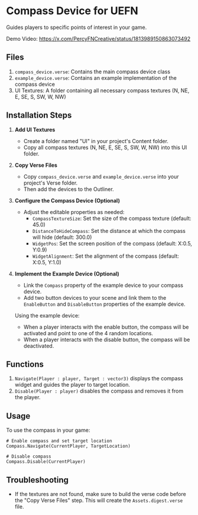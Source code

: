 # Compass Device for UEFN

Guides players to specific points of interest in your game.

Demo Video: https://x.com/PercyFNCreative/status/1813989150863073492

## Files

1. `compass_device.verse`: Contains the main compass device class
2. `example_device.verse`: Contains an example implementation of the compass device
3. UI Textures: A folder containing all necessary compass textures (N, NE, E, SE, S, SW, W, NW)

## Installation Steps

1. **Add UI Textures**

   - Create a folder named "UI" in your project's Content folder.
   - Copy all compass textures (N, NE, E, SE, S, SW, W, NW) into this UI folder.

2. **Copy Verse Files**

   - Copy `compass_device.verse` and `example_device.verse` into your project's Verse folder.
   - Then add the devices to the Outliner.

3. **Configure the Compass Device (Optional)**

   - Adjust the editable properties as needed:
     - `CompassTextureSize`: Set the size of the compass texture (default: 45.0)
     - `DistanceToHideCompass`: Set the distance at which the compass will hide (default: 300.0)
     - `WidgetPos`: Set the screen position of the compass (default: X:0.5, Y:0.9)
     - `WidgetAlignment`: Set the alignment of the compass (default: X:0.5, Y:1.0)

4. **Implement the Example Device (Optional)**

   - Link the `Compass` property of the example device to your compass device.
   - Add two button devices to your scene and link them to the `EnableButton` and `DisableButton` properties of the example device.

   Using the example device:

   - When a player interacts with the enable button, the compass will be activated and point to one of the 4 random locations.
   - When a player interacts with the disable button, the compass will be deactivated.

## Functions

1. `Navigate(Player : player, Target : vector3)` displays the compass widget and guides the player to target location.
2. `Disable(Player : player)` disables the compass and removes it from the player.

## Usage

To use the compass in your game:

```
# Enable compass and set target location
Compass.Navigate(CurrentPlayer, TargetLocation)

# Disable compass
Compass.Disable(CurrentPlayer)
```

## Troubleshooting

- If the textures are not found, make sure to build the verse code before the "Copy Verse Files" step. This will create the `Assets.digest.verse` file.
